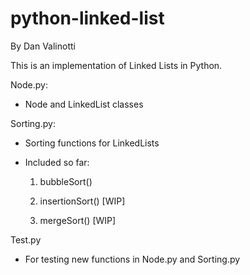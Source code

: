 # python-linked-list
By Dan Valinotti

This is an implementation of Linked Lists in Python. 

Node.py:

  * Node and LinkedList classes

Sorting.py:

  * Sorting functions for LinkedLists

  * Included so far:

    1. bubbleSort()

    2. insertionSort() [WIP]

    3. mergeSort() [WIP]

Test.py

  * For testing new functions in Node.py and Sorting.py
